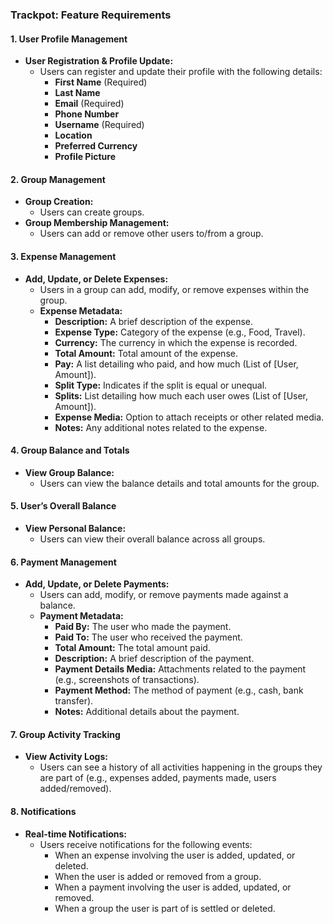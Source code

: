### Trackpot: Feature Requirements

#### 1. User Profile Management
- **User Registration & Profile Update:**
  - Users can register and update their profile with the following details:
    - **First Name** (Required)
    - **Last Name**
    - **Email** (Required)
    - **Phone Number**
    - **Username** (Required)
    - **Location**
    - **Preferred Currency**
    - **Profile Picture**

#### 2. Group Management
- **Group Creation:**
  - Users can create groups.
- **Group Membership Management:**
  - Users can add or remove other users to/from a group.

#### 3. Expense Management
- **Add, Update, or Delete Expenses:**
  - Users in a group can add, modify, or remove expenses within the group.
  - **Expense Metadata:**
    - **Description:** A brief description of the expense.
    - **Expense Type:** Category of the expense (e.g., Food, Travel).
    - **Currency:** The currency in which the expense is recorded.
    - **Total Amount:** Total amount of the expense.
    - **Pay:** A list detailing who paid, and how much (List of [User, Amount]).
    - **Split Type:** Indicates if the split is equal or unequal.
    - **Splits:** List detailing how much each user owes (List of [User, Amount]).
    - **Expense Media:** Option to attach receipts or other related media.
    - **Notes:** Any additional notes related to the expense.

#### 4. Group Balance and Totals
- **View Group Balance:**
  - Users can view the balance details and total amounts for the group.
  
#### 5. User’s Overall Balance
- **View Personal Balance:**
  - Users can view their overall balance across all groups.

#### 6. Payment Management
- **Add, Update, or Delete Payments:**
  - Users can add, modify, or remove payments made against a balance.
  - **Payment Metadata:**
    - **Paid By:** The user who made the payment.
    - **Paid To:** The user who received the payment.
    - **Total Amount:** The total amount paid.
    - **Description:** A brief description of the payment.
    - **Payment Details Media:** Attachments related to the payment (e.g., screenshots of transactions).
    - **Payment Method:** The method of payment (e.g., cash, bank transfer).
    - **Notes:** Additional details about the payment.

#### 7. Group Activity Tracking
- **View Activity Logs:**
  - Users can see a history of all activities happening in the groups they are part of (e.g., expenses added, payments made, users added/removed).

#### 8. Notifications
- **Real-time Notifications:**
  - Users receive notifications for the following events:
    - When an expense involving the user is added, updated, or deleted.
    - When the user is added or removed from a group.
    - When a payment involving the user is added, updated, or removed.
    - When a group the user is part of is settled or deleted.

